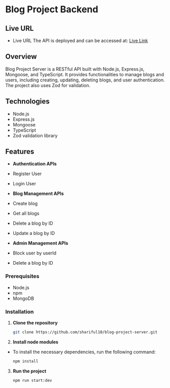 # Blog Project Backend

## Live URL

- Live URL
  The API is deployed and can be accessed at: [Live Link](https://blog-project-apis.vercel.app)

## Overview

Blog Project Server is a RESTful API built with Node.js, Express.js, Mongoose, and TypeScript. It provides functionalities to manage blogs and users, including creating, updating, deleting blogs, and user authentication. The project also uses Zod for validation.

## Technologies

- Node.js
- Express.js
- Mongoose
- TypeScript
- Zod validation library

## Features

- **Authentication APIs**

- Register User
- Login User

- **Blog Management APIs**

- Create blog
- Get all blogs
- Delete a blog by ID
- Update a blog by ID

- **Admin Management APIs**

- Block user by userId
- Delete a blog by ID

### Prerequisites

- Node.js
- npm
- MongoDB

### Installation

1. **Clone the repository**

   ```bash
   git clone https://github.com/shariful10/blog-project-server.git
   ```

2. **Install node modules**

- To install the necessary dependencies, run the following command:

  ```bash
  npm install
  ```

3. **Run the project**

   ```bash
   npm run start:dev
   ```
